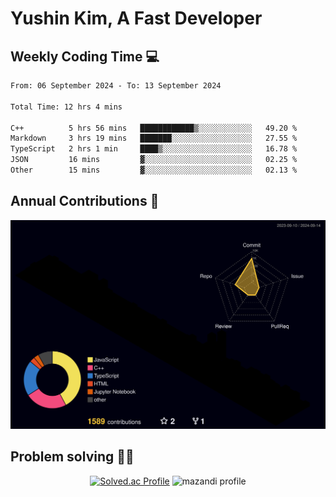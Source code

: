 # Yushin Kim, A Fast Developer

## Weekly Coding Time 💻

<!--START_SECTION:waka-->

```txt
From: 06 September 2024 - To: 13 September 2024

Total Time: 12 hrs 4 mins

C++          5 hrs 56 mins   ████████████▒░░░░░░░░░░░░   49.20 %
Markdown     3 hrs 19 mins   ███████░░░░░░░░░░░░░░░░░░   27.55 %
TypeScript   2 hrs 1 min     ████▒░░░░░░░░░░░░░░░░░░░░   16.78 %
JSON         16 mins         ▓░░░░░░░░░░░░░░░░░░░░░░░░   02.25 %
Other        15 mins         ▓░░░░░░░░░░░░░░░░░░░░░░░░   02.13 %
```

<!--END_SECTION:waka-->

## Annual Contributions 🏃

![](./profile-3d-contrib/profile-night-rainbow.svg)

## Problem solving 👨‍💻

<div align="center">

[![Solved.ac Profile](http://mazassumnida.wtf/api/v2/generate_badge?boj=kys010306)](https://solved.ac/kys010306)
![mazandi profile](http://mazandi.herokuapp.com/api?handle=kys010306&theme=dark)

</div>
